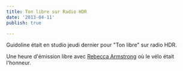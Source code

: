 ```yaml
---
title: Ton libre sur Radio HDR
date: '2013-04-11'
publish: true

---
```

Guidoline était en studio jeudi dernier pour "Ton libre" sur radio HDR.

Une heure d'émission libre avec [Rebecca Armstrong](http://rebeccarmstrong.net/) où le vélo était l'honneur.